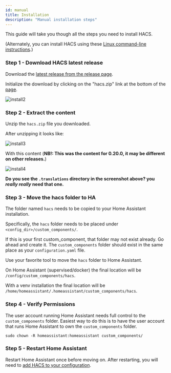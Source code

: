 ```yaml
---
id: manual
title: Installation
description: "Manual installation steps"
---
```


This guide will take you though all the steps you need to install HACS.

(Alternately, you can install HACS using these [Linux command-line instructions](installation/manual_cli.md).)

### Step 1 - Download HACS latest release

Download the [latest release from the release page](https://github.com/custom-components/hacs/releases/latest).

Initialize the download by clicking on the "hacs.zip" link at the bottom of the [page](https://github.com/custom-components/hacs/releases/latest).

![install2](/img/install2.png)

### Step 2 - Extract the content

Unzip the `hacs.zip` file you downloaded.

After unzipping it looks like:

![install3](/img/install3.png)

With this content (**NB!: This was the content for 0.20.0, it may be different on other releases.**)

![install4](/img/install4.png)

**Do you see the `.translations` directory in the screenshot above? you _really really_ need that one.**

### Step 3 - Move the hacs folder to HA

The folder named `hacs` needs to be copied to your Home Assistant installation.

Specifically, the `hacs` folder needs to be placed under `<config_dir>/custom_components/`.

If this is your first custom_component, that folder may not exist already. Go ahead and create it. The `custom_components` folder should exist in the same place as your `configuration.yaml` file.

Use your favorite tool to move the `hacs` folder to Home Assistant.

On Home Assistant (supervised/docker) the final location will be `/config/custom_components/hacs`.

With a venv installation the final location will be `/home/homeassistant/.homeassistant/custom_components/hacs`.

### Step 4 - Verify Permissions

The user account running Home Assistant needs full control to the `custom_components` folder. Easiest way to do this is to have the user account that runs Home Assistant to own the `custom_components` folder.

```
sudo chown -R homeassistant:homeassistant custom_components/
````

### Step 5 - Restart Home Assistant

Restart Home Assistant once before moving on. After restarting, you will need to [add HACS to your configuration](configuration/start.md).
